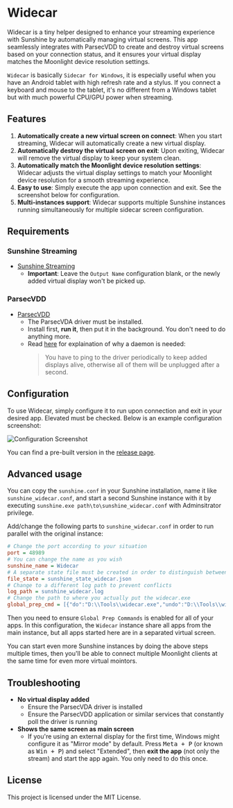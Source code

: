 # Widecar

Widecar is a tiny helper designed to enhance your streaming experience with Sunshine by automatically managing virtual screens. This app seamlessly integrates with ParsecVDD to create and destroy virtual screens based on your connection status, and it ensures your virtual display matches the Moonlight device resolution settings.

`Widecar` is basically `Sidecar for Windows`, it is especially useful when you have an Android tablet with high refresh rate and a stylus. If you connect a keyboard and mouse to the tablet, it's no different from a Windows tablet but with much powerful CPU/GPU power when streaming.

## Features

1. **Automatically create a new virtual screen on connect**: When you start streaming, Widecar will automatically create a new virtual display.
2. **Automatically destroy the virtual screen on exit**: Upon exiting, Widecar will remove the virtual display to keep your system clean.
3. **Automatically match the Moonlight device resolution settings**: Widecar adjusts the virtual display settings to match your Moonlight device resolution for a smooth streaming experience.
4. **Easy to use**: Simply execute the app upon connection and exit. See the screenshot below for configuration.
5. **Multi-instances support**: Widecar supports multiple Sunshine instances running simultaneously for multiple sidecar screen configuration.

## Requirements

### Sunshine Streaming
- [Sunshine Streaming](https://github.com/LizardByte/Sunshine)
  - **Important**: Leave the `Output Name` configuration blank, or the newly added virtual display won't be picked up.

### ParsecVDD
- [ParsecVDD](https://github.com/nomi-san/parsec-vdd)
  - The ParsecVDA driver must be installed.
  - Install first, **run it**, then put it in the background. You don't need to do anything more.
  - Read [here](https://github.com/nomi-san/parsec-vdd#design-notes) for explaination of why a daemon is needed:
    > You have to ping to the driver periodically to keep added displays alive, otherwise all of them will be unplugged after a second.

## Configuration

To use Widecar, simply configure it to run upon connection and exit in your desired app. Elevated must be checked. Below is an example configuration screenshot:

![Configuration Screenshot](https://github.com/ClassicOldSong/Widecar/assets/10512422/20331aa5-9372-43f3-b79c-4e84a61e843d)

You can find a pre-built version in the [release page](https://github.com/ClassicOldSong/Widecar/releases).

## Advanced usage

You can copy the `sunshine.conf` in your Sunshine installation, name it like `sunshine_widecar.conf`, and start a second Sunshine instance with it by executing `sunshine.exe path\to\sunshine_widecar.conf` with Adminsitrator privilege.

Add/change the following parts to `sunshine_widecar.conf` in order to run parallel with the original instance:

```ini
# Change the port according to your situation
port = 48989
# You can change the name as you wish
sunshine_name = Widecar
# A separate state file must be created in order to distinguish between the original Sunshine instance
file_state = sunshine_state_widecar.json
# Change to a different log path to prevent conflicts
log_path = sunshine_widecar.log
# Change the path to where you actually put the widecar.exe
global_prep_cmd = [{"do":"D:\\Tools\\widecar.exe","undo":"D:\\Tools\\widecar.exe","elevated":"true"}]
```

Then you need to ensure `Global Prep Commands` is enabled for all of your apps. In this configuration, the `Widecar` instance share all apps from the main instance, but all apps started here are in a separated virtual screen.

You can start even more Sunshine instances by doing the above steps multiple times, then you'll be able to connect multiple Moonlight clients at the same time for even more virtual mointors.

## Troubleshooting

- **No virtual display added**
  - Ensure the ParsecVDA driver is installed
  - Ensure the ParsecVDD application or similar services that constantly poll the driver is running
- **Shows the same screen as main screen**
  - If you're using an external display for the first time, Windows might configure it as "Mirror mode" by default. Press <kbd>Meta + P</kbd> (or known as <kbd>Win + P</kbd>) and select "Extended", then **exit the app** (not only the stream) and start the app again. You only need to do this once.

## License

This project is licensed under the MIT License.
